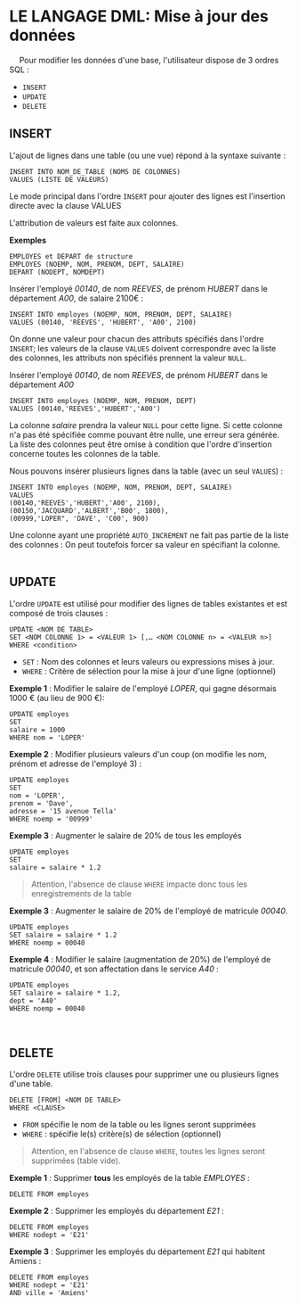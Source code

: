 # LE LANGAGE DML: Mise à jour des données

 
Pour modifier les données d'une base, l'utilisateur dispose de 3 ordres SQL :
- `INSERT` 
- `UPDATE`
- `DELETE`

## INSERT
L'ajout de lignes dans une table (ou une vue) répond à la syntaxe suivante :


	INSERT INTO NOM_DE_TABLE (NOMS DE COLONNES)
	VALUES (LISTE DE VALEURS)


Le mode principal dans l'ordre `INSERT` pour ajouter des lignes est l'insertion directe avec la clause VALUES

L'attribution de valeurs est faite aux colonnes.

__Exemples__

	EMPLOYES et DEPART de structure
	EMPLOYES (NOEMP, NOM, PRENOM, DEPT, SALAIRE)
	DEPART (NODEPT, NOMDEPT)


Insérer l'employé _00140_, de nom _REEVES_, de prénom _HUBERT_ dans le département _A00_, de salaire 2100€ :

	INSERT INTO employes (NOEMP, NOM, PRENOM, DEPT, SALAIRE)
	VALUES (00140, 'REEVES', 'HUBERT', 'A00', 2100)

On donne une valeur pour chacun des attributs spécifiés dans l'ordre `INSERT`; les valeurs de la clause `VALUES` doivent correspondre avec la liste des colonnes, les attributs non spécifiés prennent la valeur `NULL`.

Insérer l'employé _00140_, de nom _REEVES_, de prénom _HUBERT_ dans le département _A00_

	INSERT INTO employes (NOEMP, NOM, PRENOM, DEPT)
	VALUES (00140,'REEVES','HUBERT','A00')

La colonne _salaire_ prendra la valeur `NULL` pour cette ligne.
Si cette colonne n'a pas été spécifiée comme pouvant être nulle, une erreur sera générée.
La liste des colonnes peut être omise à condition que l'ordre d'insertion concerne toutes les colonnes de la table.

Nous pouvons insérer plusieurs lignes dans la table (avec un seul `VALUES`) :

	INSERT INTO employes (NOEMP, NOM, PRENOM, DEPT, SALAIRE)
	VALUES 
    (00140,'REEVES','HUBERT','A00', 2100), 
    (00150,'JACQUARD','ALBERT','B00', 1800),
    (00999,'LOPER", 'DAVE', 'C00', 900)

Une colonne ayant une propriété `AUTO_INCREMENT` ne fait pas partie de la liste des colonnes :
On peut toutefois forcer sa valeur en spécifiant la colonne.
 

## UPDATE

L'ordre `UPDATE` est utilisé pour modifier des lignes de tables existantes et est composé de trois clauses :

	UPDATE <NOM DE TABLE>
	SET <NOM COLONNE 1> = <VALEUR 1> [,… <NOM COLONNE n> = <VALEUR n>]
	WHERE <condition>

* `SET` : Nom des colonnes et leurs valeurs ou expressions mises à jour.
* `WHERE` : Critère de sélection pour la mise à jour d'une ligne (optionnel)

__Exemple 1__ : Modifier le salaire de l'employé _LOPER_, qui gagne désormais 1000 € (au lieu de 900 €): 

	UPDATE employes
	SET 
    salaire = 1000
    WHERE nom = 'LOPER'

__Exemple 2__ : Modifier plusieurs valeurs d'un coup (on modifie les nom, prénom et adresse de l'employé 3) :
	
    UPDATE employes
	SET 
    nom = 'LOPER',
    prenom = 'Dave',
    adresse = '15 avenue Tella'
    WHERE noemp = '00999'  

__Exemple 3__ : Augmenter le salaire de 20% de tous les employés 

	UPDATE employes
	SET 
    salaire = salaire * 1.2

> Attention, l'absence de clause `WHERE` impacte donc tous les enregistrements de la table

__Exemple 3__ : Augmenter le salaire de 20% de l'employé de matricule _00040_.

	UPDATE employes
	SET salaire = salaire * 1.2
	WHERE noemp = 00040

__Exemple 4__ : Modifier le salaire (augmentation de 20%) de l'employé de matricule _00040_, et son affectation dans le service _A40_ :

	UPDATE employes
	SET salaire = salaire * 1.2, 
    dept = 'A40'
	WHERE noemp = 00040
 
## DELETE

L'ordre `DELETE` utilise trois clauses pour supprimer une ou plusieurs lignes d'une table.

	DELETE [FROM] <NOM DE TABLE>
	WHERE <CLAUSE>

* `FROM` spécifie le nom de la table ou les lignes seront supprimées
* `WHERE` : spécifie le(s) critère(s) de sélection (optionnel)

> Attention, en l'absence de clause `WHERE`, toutes les lignes seront supprimées (table vide). 

__Exemple 1__ : Supprimer **tous** les employés de la table _EMPLOYES_ :

	DELETE FROM employes

__Exemple 2__ : Supprimer les employés du département _E21_ :

	DELETE FROM employes
	WHERE nodept = 'E21'

__Exemple 3__ : Supprimer les employés du département _E21_ qui habitent Amiens :

	DELETE FROM employes
	WHERE nodept = 'E21'
    AND ville = 'Amiens'
